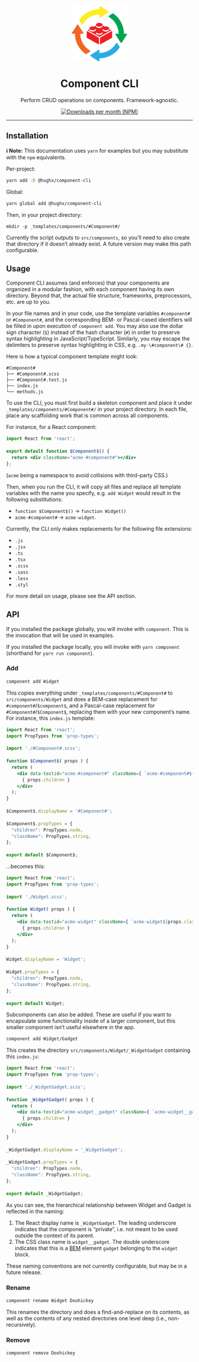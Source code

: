 <p align="center"><img src="https://raw.githubusercontent.com/HughxDev/component-cli/master/component-cli-logo.svg?sanitize=true" width="150" alt="logo" /></p>

<h1 align="center">Component CLI</h1>

<p align="center">Perform CRUD operations on components. Framework-agnostic.</p>

<p align="center"><a href="https://www.npmjs.com/package/@hughx/component-cli"><img src="https://img.shields.io/npm/dm/@hughx/component-cli.svg" alt="Downloads per month (NPM)"></a></p>

----

## Installation

<b>ℹ Note:</b> This documentation uses `yarn` for examples but you may substitute with the `npm` equivalents.

Per-project:

```zsh
yarn add -D @hughx/component-cli
```

Global:

```zsh
yarn global add @hughx/component-cli
```

Then, in your project directory:

```shell
mkdir -p _templates/components/#Component#/
```

Currently the script outputs to `src/components`, so you’ll need to also create that directory if it doesn’t already exist. A future version may make this path configurable.

## Usage

Component CLI assumes (and enforces) that your components are organized in a modular fashion, with each component having its own directory. Beyond that, the actual file structure, frameworks, preprocessors, etc. are up to you.

In your file names and in your code, use the template variables `#component#` or `#Component#`, and the corresponding BEM- or Pascal-cased identifiers will be filled in upon execution of `component add`. You may also use the dollar sign character (`$`) instead of the hash character (`#`) in order to preserve syntax highlighting in JavaScript/TypeScript. Similarly, you may escape the delimiters to preserve syntax highlighting in CSS, e.g. `.my-\#component\# {}`.

Here is how a typical component template might look:

```
#Component#
├── #Component#.scss
├── #Component#.test.js
├── index.js
└── methods.js
```

To use the CLI, you must first build a skeleton component and place it under `_templates/components/#Component#/` in your project directory. In each file, place any scaffolding work that is common across all components.

For instance, for a React component:

```jsx
import React from 'react';

export default function $Component$() {
  return <div className="acme-#component#"></div>
};
```

(`acme` being a namespace to avoid collisions with third-party CSS.)

Then, when you run the CLI, it will copy all files and replace all template variables with the name you specify, e.g. `add Widget` would result in the following substitutions:

- `function $Component$()` → `function Widget()`
- `acme-#component#` → `acme-widget`.

Currently, the CLI only makes replacements for the following file extensions:

- `.js`
- `.jsx`
- `.ts`
- `.tsx`
- `.scss`
- `.sass`
- `.less`
- `.styl`

For more detail on usage, please see the API section.

## API

If you installed the package globally, you will invoke with `component`. This is the invocation that will be used in examples.

If you installed the package locally, you will invoke with `yarn component` (shorthand for `yarn run component`).

### Add

```zsh
component add Widget
```

This copies everything under `_templates/components/#Component#` to `src/components/Widget` and does a BEM-case replacement for `#component#`/`$component$`, and a Pascal-case replacement for `#Component#`/`$Component$`, replacing them with your new component’s name. For instance, this `index.js` template:

```jsx
import React from 'react';
import PropTypes from 'prop-types';

import './#Component#.scss';

function $Component$( props ) {
  return (
    <div data-testid="acme-#component#" className={ `acme-#component#${props.className ? ` ${props.className}` : ''}` }>
      { props.children }
    </div>
  );
}

$Component$.displayName = '#Component#';

$Component$.propTypes = {
  "children": PropTypes.node,
  "className": PropTypes.string,
};

export default $Component$;
```

…becomes this:

```jsx
import React from 'react';
import PropTypes from 'prop-types';

import './Widget.scss';

function Widget( props ) {
  return (
    <div data-testid="acme-widget" className={ `acme-widget${props.className ? ` ${props.className}` : ''}` }>
      { props.children }
    </div>
  );
}

Widget.displayName = 'Widget';

Widget.propTypes = {
  "children": PropTypes.node,
  "className": PropTypes.string,
};

export default Widget;
```

Subcomponents can also be added. These are useful if you want to encapsulate some functionality inside of a larger component, but this smaller component isn’t useful elsewhere in the app.

```zsh
component add Widget/Gadget
```

This creates the directory `src/components/Widget/_WidgetGadget` containing this `index.js`:

```jsx
import React from 'react';
import PropTypes from 'prop-types';

import './_WidgetGadget.scss';

function _WidgetGadget( props ) {
  return (
    <div data-testid="acme-widget__gadget" className={ `acme-widget__gadget${props.className ? ` ${props.className}` : ''}` }>
      { props.children }
    </div>
  );
}

_WidgetGadget.displayName = '_WidgetGadget';

_WidgetGadget.propTypes = {
  "children": PropTypes.node,
  "className": PropTypes.string,
};

export default _WidgetGadget;
```

As you can see, the hierarchical relationship between Widget and Gadget is reflected in the naming:

1. The React display name is `_WidgetGadget`. The leading underscore indicates that the component is “private”, i.e. not meant to be used outside the context of its parent.
2. The CSS class name is `widget__gadget`. The double underscore indicates that this is a [BEM](http://getbem.com/) element `gadget` belonging to the `widget` block.

These naming conventions are not currently configurable, but may be in a future release.

### Rename

```zsh
component rename Widget Doohickey
```

This renames the directory and does a find-and-replace on its contents, as well as the contents of any nested directories one level deep (i.e., non-recursively).

### Remove

```zsh
component remove Doohickey
```
